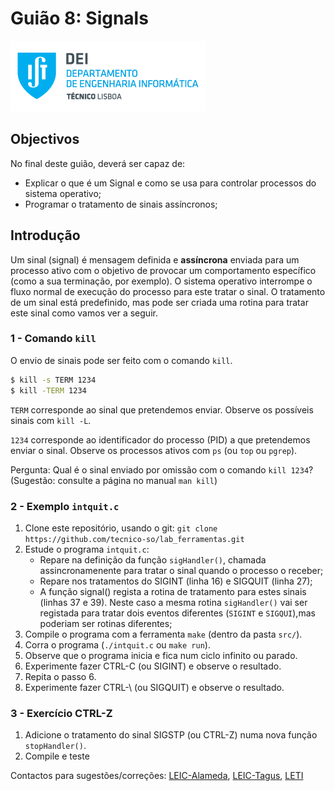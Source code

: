 # Guião 8: Signals

![IST](img/IST_DEI.png)  

## Objectivos

No final deste guião, deverá ser capaz de:

- Explicar o que é um Signal e como se usa para controlar processos do sistema operativo;
- Programar o tratamento de sinais assíncronos;

## Introdução

Um sinal (signal) é mensagem definida e **assíncrona** enviada para um processo ativo com o objetivo de provocar um comportamento específico (como a sua terminação, por exemplo).
O sistema operativo interrompe o fluxo normal de execução do processo para este tratar o sinal.
O tratamento de um sinal está predefinido, mas pode ser criada uma rotina para tratar este sinal como vamos ver a seguir. 

### 1 - Comando `kill`

O envio de sinais pode ser feito com o comando `kill`.
```sh
$ kill -s TERM 1234
$ kill -TERM 1234
```
`TERM` corresponde ao sinal que pretendemos enviar.
Observe os possíveis sinais com `kill -L`.

`1234` corresponde ao identificador do processo (PID) a que pretendemos enviar o sinal.
Observe os processos ativos com `ps` (ou `top` ou `pgrep`).

Pergunta: Qual é o sinal enviado por omissão com o comando `kill 1234`?
(Sugestão: consulte a página no manual `man kill`)

### 2 - Exemplo `intquit.c`

1. Clone este repositório, usando o git: `git clone https://github.com/tecnico-so/lab_ferramentas.git`
2. Estude o programa `intquit.c`:
    - Repare na definição da função `sigHandler()`, chamada assincronamenente para tratar o sinal quando o processo o receber;
    - Repare nos tratamentos do SIGINT (linha 16) e SIGQUIT (linha 27);
    - A função signal() regista a rotina de tratamento para estes sinais (linhas 37 e 39). Neste caso a mesma rotina `sigHandler()` vai ser registada para tratar dois eventos diferentes (`SIGINT` e `SIGQUI`),mas poderiam ser rotinas diferentes;
3. Compile o programa com a ferramenta `make` (dentro da pasta `src/`).
4. Corra o programa (`./intquit.c` ou `make run`).
5. Observe que o programa inicia e fica num ciclo infinito ou parado.
6. Experimente fazer CTRL-C (ou SIGINT) e observe o resultado.
7. Repita o passo 6.
8. Experimente fazer CTRL-\ (ou SIGQUIT) e observe o resultado.

### 3 - Exercício CTRL-Z

1. Adicione o tratamento do sinal SIGSTP (ou CTRL-Z) numa nova função `stopHandler()`.
2. Compile e teste

Contactos para sugestões/correções: [LEIC-Alameda](mailto:leic-so-alameda@disciplinas.tecnico.ulisboa.pt), [LEIC-Tagus](mailto:leic-so-tagus@disciplinas.tecnico.ulisboa.pt), [LETI](mailto:leti-so-tagus@disciplinas.tecnico.ulisboa.pt)
